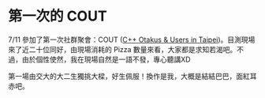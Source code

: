# 第一次的 COUT

7/11 參加了第一次社群聚會：COUT ([C++ Otakus & Users in Taipei])。目測現場來了近二十位同好，由現場消耗的 Pizza 數量來看，大家都是求知若渴吧。不過，由於個性使然，我在現場自然是一語不發，專心聽講XD

第一場由交大的大二生獨挑大樑，好生佩服！換作是我，大概是結結巴巴，面紅耳赤吧。

[C++ Otakus & Users in Taipei]:https://plus.google.com/u/1/communities/116941083826567836973
[COdE fr3@K]:http://fsfoundry.org/codefreak/
[Kenneth Ho]:https://plus.google.com/u/1/101557590873105234449/posts
[COUT Trello Board]:https://trello.com/b/Eil2gHcm
[Trello]:https://trello.com/